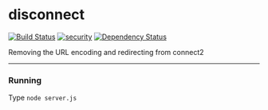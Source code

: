 # disconnect
[![Build Status](https://travis-ci.org/liammcmurray/disconnect.svg)](https://travis-ci.org/liammcmurray/disconnect)
[![security](https://hakiri.io/github/liammcmurray/disconnect/master.svg)](https://hakiri.io/github/liammcmurray/disconnect/master)
[![Dependency Status](https://dependencyci.com/github/liammcmurray/disconnect/badge)](https://dependencyci.com/github/liammcmurray/disconnect)


Removing the URL encoding and redirecting from connect2

----

### Running
Type `node server.js`
